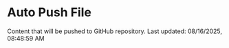 # Auto Push File

Content that will be pushed to GitHub repository.
Last updated: 08/16/2025, 08:48:59 AM